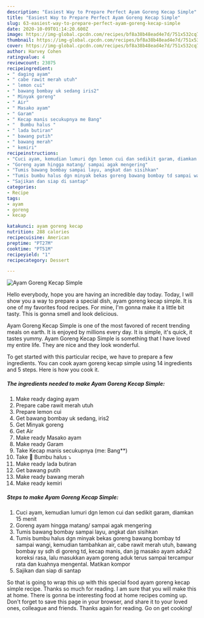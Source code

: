 ```yaml
---
description: "Easiest Way to Prepare Perfect Ayam Goreng Kecap Simple"
title: "Easiest Way to Prepare Perfect Ayam Goreng Kecap Simple"
slug: 63-easiest-way-to-prepare-perfect-ayam-goreng-kecap-simple
date: 2020-10-09T01:14:20.600Z
image: https://img-global.cpcdn.com/recipes/bf8a38b48ead4e7d/751x532cq70/ayam-goreng-kecap-simple-foto-resep-utama.jpg
thumbnail: https://img-global.cpcdn.com/recipes/bf8a38b48ead4e7d/751x532cq70/ayam-goreng-kecap-simple-foto-resep-utama.jpg
cover: https://img-global.cpcdn.com/recipes/bf8a38b48ead4e7d/751x532cq70/ayam-goreng-kecap-simple-foto-resep-utama.jpg
author: Harvey Cohen
ratingvalue: 4
reviewcount: 23075
recipeingredient:
- " daging ayam"
- " cabe rawit merah utuh"
- " lemon cui"
- " bawang bombay uk sedang iris2"
- " Minyak goreng"
- " Air"
- " Masako ayam"
- " Garam"
- " Kecap manis secukupnya me Bang"
- "  Bumbu halus "
- " lada butiran"
- " bawang putih"
- " bawang merah"
- " kemiri"
recipeinstructions:
- "Cuci ayam, kemudian lumuri dgn lemon cui dan sedikit garam, diamkan 15 menit"
- "Goreng ayam hingga matang/ sampai agak mengering"
- "Tumis bawang bombay sampai layu, angkat dan sisihkan"
- "Tumis bumbu halus dgn minyak bekas goreng bawang bombay td sampai wangi, kemudian tambahkan air, cabe rawit merah utuh, bawang bombay sy sdh di goreng td, kecap manis, dan jg masako ayam aduk2 koreksi rasa, lalu masukkan ayam goreng aduk terus sampai tercampur rata dan kuahnya mengental. Matikan kompor"
- "Sajikan dan siap di santap"
categories:
- Recipe
tags:
- ayam
- goreng
- kecap

katakunci: ayam goreng kecap 
nutrition: 288 calories
recipecuisine: American
preptime: "PT27M"
cooktime: "PT51M"
recipeyield: "1"
recipecategory: Dessert

---
```



![Ayam Goreng Kecap Simple](https://img-global.cpcdn.com/recipes/bf8a38b48ead4e7d/751x532cq70/ayam-goreng-kecap-simple-foto-resep-utama.jpg)

Hello everybody, hope you are having an incredible day today. Today, I will show you a way to prepare a special dish, ayam goreng kecap simple. It is one of my favorites food recipes. For mine, I'm gonna make it a little bit tasty. This is gonna smell and look delicious.

Ayam Goreng Kecap Simple is one of the most favored of recent trending meals on earth. It is enjoyed by millions every day. It is simple, it's quick, it tastes yummy. Ayam Goreng Kecap Simple is something that I have loved my entire life. They are nice and they look wonderful.




To get started with this particular recipe, we have to prepare a few ingredients. You can cook ayam goreng kecap simple using 14 ingredients and 5 steps. Here is how you cook it.

<!--inarticleads1-->

##### The ingredients needed to make Ayam Goreng Kecap Simple:

1. Make ready  daging ayam
1. Prepare  cabe rawit merah utuh
1. Prepare  lemon cui
1. Get  bawang bombay uk sedang, iris2
1. Get  Minyak goreng
1. Get  Air
1. Make ready  Masako ayam
1. Make ready  Garam
1. Take  Kecap manis secukupnya (me: Bang**)
1. Take  💞 Bumbu halus ⤵
1. Make ready  lada butiran
1. Get  bawang putih
1. Make ready  bawang merah
1. Make ready  kemiri




<!--inarticleads2-->

##### Steps to make Ayam Goreng Kecap Simple:

1. Cuci ayam, kemudian lumuri dgn lemon cui dan sedikit garam, diamkan 15 menit
1. Goreng ayam hingga matang/ sampai agak mengering
1. Tumis bawang bombay sampai layu, angkat dan sisihkan
1. Tumis bumbu halus dgn minyak bekas goreng bawang bombay td sampai wangi, kemudian tambahkan air, cabe rawit merah utuh, bawang bombay sy sdh di goreng td, kecap manis, dan jg masako ayam aduk2 koreksi rasa, lalu masukkan ayam goreng aduk terus sampai tercampur rata dan kuahnya mengental. Matikan kompor
1. Sajikan dan siap di santap




So that is going to wrap this up with this special food ayam goreng kecap simple recipe. Thanks so much for reading. I am sure that you will make this at home. There is gonna be interesting food at home recipes coming up. Don't forget to save this page in your browser, and share it to your loved ones, colleague and friends. Thanks again for reading. Go on get cooking!
